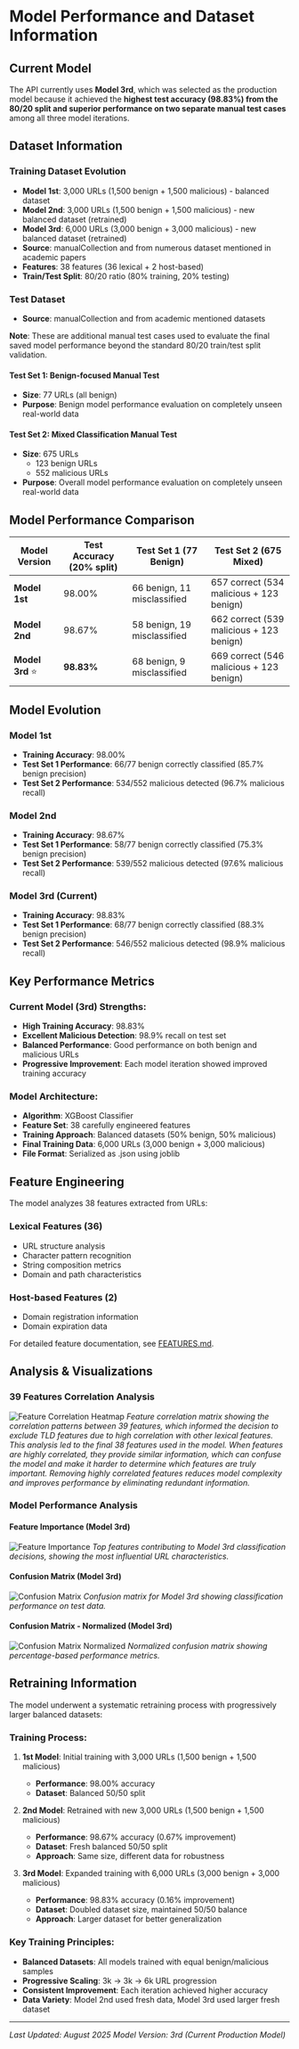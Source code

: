 # Model Performance and Dataset Information

## Current Model

The API currently uses **Model 3rd**, which was selected as the production model because it achieved the **highest test accuracy (98.83%) from the 80/20 split and superior performance on two separate manual test cases** among all three model iterations.

## Dataset Information

### Training Dataset Evolution
- **Model 1st**: 3,000 URLs (1,500 benign + 1,500 malicious) - balanced dataset
- **Model 2nd**: 3,000 URLs (1,500 benign + 1,500 malicious) - new balanced dataset (retrained)
- **Model 3rd**: 6,000 URLs (3,000 benign + 3,000 malicious) - new balanced dataset (retrained)
- **Source**: manualCollection and from numerous dataset mentioned in academic papers
- **Features**: 38 features (36 lexical + 2 host-based)
- **Train/Test Split**: 80/20 ratio (80% training, 20% testing)

### Test Dataset
- **Source**: manualCollection and from academic mentioned datasets

**Note**: These are additional manual test cases used to evaluate the final saved model performance beyond the standard 80/20 train/test split validation.

#### Test Set 1: Benign-focused Manual Test
- **Size**: 77 URLs (all benign)
- **Purpose**: Benign model performance evaluation on completely unseen real-world data

#### Test Set 2: Mixed Classification Manual Test  
- **Size**: 675 URLs
  - 123 benign URLs
  - 552 malicious URLs
- **Purpose**: Overall model performance evaluation on completely unseen real-world data

## Model Performance Comparison

| Model Version | Test Accuracy (20% split) | Test Set 1 (77 Benign) | Test Set 2 (675 Mixed) |
|---------------|----------------------------|-------------------------|-------------------------|
| **Model 1st** | 98.00% | 66 benign, 11 misclassified | 657 correct (534 malicious + 123 benign) |
| **Model 2nd** | 98.67% | 58 benign, 19 misclassified | 662 correct (539 malicious + 123 benign) |
| **Model 3rd** ⭐ | **98.83%** | 68 benign, 9 misclassified | 669 correct (546 malicious + 123 benign) |

## Model Evolution

### Model 1st
- **Training Accuracy**: 98.00%
- **Test Set 1 Performance**: 66/77 benign correctly classified (85.7% benign precision)
- **Test Set 2 Performance**: 534/552 malicious detected (96.7% malicious recall)

### Model 2nd
- **Training Accuracy**: 98.67%
- **Test Set 1 Performance**: 58/77 benign correctly classified (75.3% benign precision)
- **Test Set 2 Performance**: 539/552 malicious detected (97.6% malicious recall)

### Model 3rd (Current)
- **Training Accuracy**: 98.83%
- **Test Set 1 Performance**: 68/77 benign correctly classified (88.3% benign precision)
- **Test Set 2 Performance**: 546/552 malicious detected (98.9% malicious recall)

## Key Performance Metrics

### Current Model (3rd) Strengths:
- **High Training Accuracy**: 98.83%
- **Excellent Malicious Detection**: 98.9% recall on test set
- **Balanced Performance**: Good performance on both benign and malicious URLs
- **Progressive Improvement**: Each model iteration showed improved training accuracy

### Model Architecture:
- **Algorithm**: XGBoost Classifier
- **Feature Set**: 38 carefully engineered features
- **Training Approach**: Balanced datasets (50% benign, 50% malicious)
- **Final Training Data**: 6,000 URLs (3,000 benign + 3,000 malicious)
- **File Format**: Serialized as .json using joblib

## Feature Engineering

The model analyzes 38 features extracted from URLs:

### Lexical Features (36)
- URL structure analysis
- Character pattern recognition  
- String composition metrics
- Domain and path characteristics

### Host-based Features (2)
- Domain registration information
- Domain expiration data

For detailed feature documentation, see [FEATURES.md](FEATURES.md).

## Analysis & Visualizations

### 39 Features Correlation Analysis
![Feature Correlation Heatmap](images/feature_correlation_39_model1.png)
*Feature correlation matrix showing the correlation patterns between 39 features, which informed the decision to exclude TLD features due to high correlation with other lexical features. This analysis led to the final 38 features used in the model. When features are highly correlated, they provide similar information, which can confuse the model and make it harder to determine which features are truly important. Removing highly correlated features reduces model complexity and improves performance by eliminating redundant information.*

### Model Performance Analysis

#### Feature Importance (Model 3rd)
![Feature Importance](images/feature_importance_model3.png)
*Top features contributing to Model 3rd classification decisions, showing the most influential URL characteristics.*

#### Confusion Matrix (Model 3rd)
![Confusion Matrix](images/confusion_matrix_model3.png)
*Confusion matrix for Model 3rd showing classification performance on test data.*

#### Confusion Matrix - Normalized (Model 3rd)
![Confusion Matrix Normalized](images/confusion_matrix_normalized_model3.png)
*Normalized confusion matrix showing percentage-based performance metrics.*

## Retraining Information

The model underwent a systematic retraining process with progressively larger balanced datasets:

### Training Process:
1. **1st Model**: Initial training with 3,000 URLs (1,500 benign + 1,500 malicious)
   - **Performance**: 98.00% accuracy
   - **Dataset**: Balanced 50/50 split

2. **2nd Model**: Retrained with new 3,000 URLs (1,500 benign + 1,500 malicious) 
   - **Performance**: 98.67% accuracy (0.67% improvement)
   - **Dataset**: Fresh balanced 50/50 split
   - **Approach**: Same size, different data for robustness

3. **3rd Model**: Expanded training with 6,000 URLs (3,000 benign + 3,000 malicious)
   - **Performance**: 98.83% accuracy (0.16% improvement)
   - **Dataset**: Doubled dataset size, maintained 50/50 balance
   - **Approach**: Larger dataset for better generalization

### Key Training Principles:
- **Balanced Datasets**: All models trained with equal benign/malicious samples
- **Progressive Scaling**: 3k → 3k → 6k URL progression  
- **Consistent Improvement**: Each iteration achieved higher accuracy
- **Data Variety**: Model 2nd used fresh data, Model 3rd used larger fresh dataset

---

*Last Updated: August 2025*
*Model Version: 3rd (Current Production Model)*

